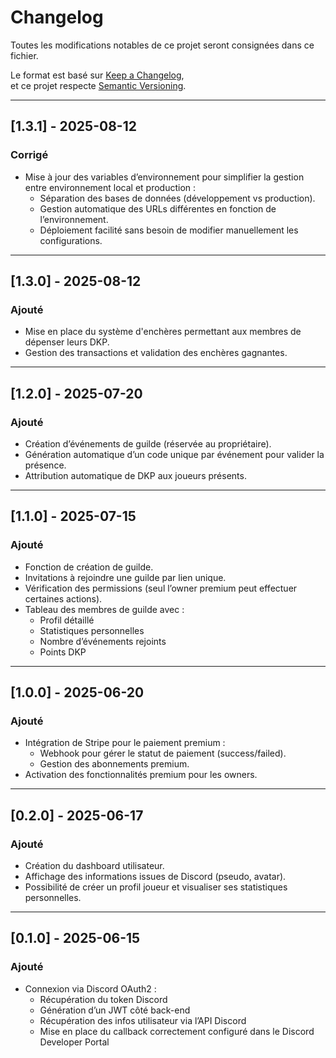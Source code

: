 # Changelog
Toutes les modifications notables de ce projet seront consignées dans ce fichier.  

Le format est basé sur [Keep a Changelog](https://keepachangelog.com/fr/1.0.0/),  
et ce projet respecte [Semantic Versioning](https://semver.org/lang/fr/).  

---

## [1.3.1] - 2025-08-12
### Corrigé
- Mise à jour des variables d’environnement pour simplifier la gestion entre environnement local et production :
  - Séparation des bases de données (développement vs production).
  - Gestion automatique des URLs différentes en fonction de l’environnement.
  - Déploiement facilité sans besoin de modifier manuellement les configurations.

---

## [1.3.0] - 2025-08-12
### Ajouté
- Mise en place du système d'enchères permettant aux membres de dépenser leurs DKP.
- Gestion des transactions et validation des enchères gagnantes.

---

## [1.2.0] - 2025-07-20
### Ajouté
- Création d’événements de guilde (réservée au propriétaire).
- Génération automatique d’un code unique par événement pour valider la présence.
- Attribution automatique de DKP aux joueurs présents.

---

## [1.1.0] - 2025-07-15
### Ajouté
- Fonction de création de guilde.
- Invitations à rejoindre une guilde par lien unique.
- Vérification des permissions (seul l’owner premium peut effectuer certaines actions).
- Tableau des membres de guilde avec :
  - Profil détaillé
  - Statistiques personnelles
  - Nombre d’événements rejoints
  - Points DKP

---

## [1.0.0] - 2025-06-20
### Ajouté
- Intégration de Stripe pour le paiement premium :
  - Webhook pour gérer le statut de paiement (success/failed).
  - Gestion des abonnements premium.
- Activation des fonctionnalités premium pour les owners.

---

## [0.2.0] - 2025-06-17
### Ajouté
- Création du dashboard utilisateur.
- Affichage des informations issues de Discord (pseudo, avatar).
- Possibilité de créer un profil joueur et visualiser ses statistiques personnelles.

---

## [0.1.0] - 2025-06-15
### Ajouté
- Connexion via Discord OAuth2 :
  - Récupération du token Discord
  - Génération d’un JWT côté back-end
  - Récupération des infos utilisateur via l’API Discord
  - Mise en place du callback correctement configuré dans le Discord Developer Portal
